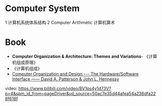 # Computer System

1 计算机系统体系结构
2 Computer Arithmetic 计算机算术 

# Book

* **Computer Organization & Architecture: Themes and Variations**- 《计算机组成原理》
* 《计算机组成》
* [Computer Organization and Design --- The Hardware/Software Interface  —— David A. Patterson & John L. Hennessy](../../Book/Computer.Organization.And.Design.5th.Edition.Oct.2013.ISBN.0124077269.Morgan.Kaufmann.pdf)

video:
https://www.bilibili.com/video/BV1ps4y1d73V?p=4&spm_id_from=pageDriver&vd_source=50ac7e35d44afea54a236dfa228f618f